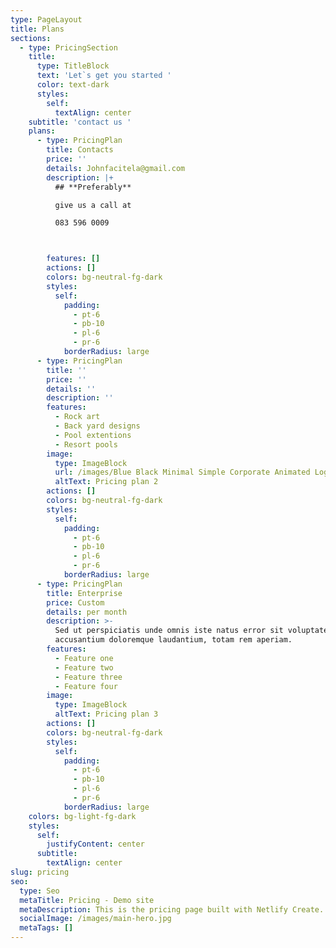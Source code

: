 ```yaml
---
type: PageLayout
title: Plans
sections:
  - type: PricingSection
    title:
      type: TitleBlock
      text: 'Let`s get you started '
      color: text-dark
      styles:
        self:
          textAlign: center
    subtitle: 'contact us '
    plans:
      - type: PricingPlan
        title: Contacts
        price: ''
        details: Johnfacitela@gmail.com
        description: |+
          ## **Preferably** 

          give us a call at

          083 596 0009 



        features: []
        actions: []
        colors: bg-neutral-fg-dark
        styles:
          self:
            padding:
              - pt-6
              - pb-10
              - pl-6
              - pr-6
            borderRadius: large
      - type: PricingPlan
        title: ''
        price: ''
        details: ''
        description: ''
        features:
          - Rock art
          - Back yard designs
          - Pool extentions
          - Resort pools
        image:
          type: ImageBlock
          url: /images/Blue Black Minimal Simple Corporate Animated Logo (2).jpg
          altText: Pricing plan 2
        actions: []
        colors: bg-neutral-fg-dark
        styles:
          self:
            padding:
              - pt-6
              - pb-10
              - pl-6
              - pr-6
            borderRadius: large
      - type: PricingPlan
        title: Enterprise
        price: Custom
        details: per month
        description: >-
          Sed ut perspiciatis unde omnis iste natus error sit voluptatem
          accusantium doloremque laudantium, totam rem aperiam.
        features:
          - Feature one
          - Feature two
          - Feature three
          - Feature four
        image:
          type: ImageBlock
          altText: Pricing plan 3
        actions: []
        colors: bg-neutral-fg-dark
        styles:
          self:
            padding:
              - pt-6
              - pb-10
              - pl-6
              - pr-6
            borderRadius: large
    colors: bg-light-fg-dark
    styles:
      self:
        justifyContent: center
      subtitle:
        textAlign: center
slug: pricing
seo:
  type: Seo
  metaTitle: Pricing - Demo site
  metaDescription: This is the pricing page built with Netlify Create.
  socialImage: /images/main-hero.jpg
  metaTags: []
---
```

